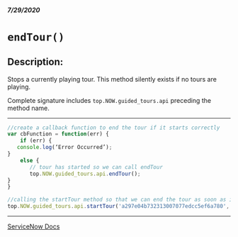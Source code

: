 ##### 7/29/2020
# `endTour()`
## Description:
Stops a currently playing tour.  This method silently exists if no tours are playing.

Complete signature includes `top.NOW.guided_tours.api` preceding the method name.

---

```js
//create a callback function to end the tour if it starts correctly
var cbFunction = function(err) {
	if (err) {
   console.log(‘Error Occurred’);
}
	else {
	   // tour has started so we can call endTour
	   top.NOW.guided_tours.api.endTour();
}
}

//calling the startTour method so that we can end the tour as soon as it starts
top.NOW.guided_tours.api.startTour('a297e04b732313007077edcc5ef6a780', 2, cbFunction);
```

---

[ServiceNow Docs](https://developer.servicenow.com/dev.do#!/reference/api/newyork/client/guided_toursAPI#GT-endTour)